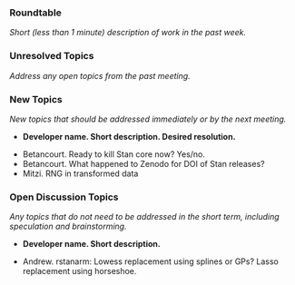 ### Roundtable
_Short (less than 1 minute) description of work in the past week._

### Unresolved Topics
_Address any open topics from the past meeting._

### New Topics
_New topics that should be addressed immediately or by the next
meeting._

* __Developer name.  Short description.  Desired resolution.__

- Betancourt.  Ready to kill Stan core now?  Yes/no.
- Betancourt.  What happened to Zenodo for DOI of Stan releases?
- Mitzi. RNG in transformed data

### Open Discussion Topics
_Any topics that do not need to be addressed in the short term,
including speculation and brainstorming._

* __Developer name.  Short description.__

- Andrew.  rstanarm:  Lowess replacement using splines or GPs?  Lasso replacement using horseshoe.